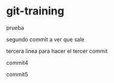 # git-training

prueba

segundo commit a ver que sale

tercera linea para hacer el tercer commit

commit4

commit5